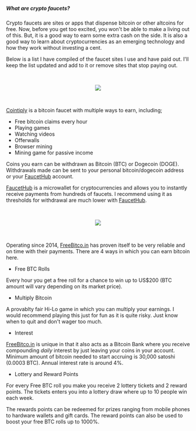 ##### What are crypto faucets?

Crypto faucets are sites or apps that dispense bitcoin or other altcoins for free. Now, before you get too excited, you won't be able to make a living out of this. But, it is a good way to earn some extra cash on the side. It is also a good way to learn about cryptocurrencies as an emerging technology and how they work without investing a cent.

Below is a list I have compiled of the faucet sites I use and have paid out. I'll keep the list updated and add to it or remove sites that stop paying out. 

<br>

<p align="center">
  <a href="https://cointiply.com/r/Zn3J"><img src="https://i.imgur.com/gDRGNvG.png"></a>
</p>

<br> 

[Cointiply](https://cointiply.com/r/Zn3J) is a bitcoin faucet with multiple ways to earn, including; 
- Free bitcoin claims every hour 
- Playing games
- Watching videos
- Offerwalls
- Browser mining
- Mining game for passive income

Coins you earn can be withdrawn as Bitcoin (BTC) or Dogecoin (DOGE). Withdrawals made can be sent to your personal bitcoin/dogecoin address or your [FaucetHub](http://faucethub.io/r/42665771) account. 

[FaucetHub](http://faucethub.io/r/42665771) is a microwallet for cryptocurrencies and allows you to instantly receive payments from hundreds of faucets. I recommend using it as thresholds for withdrawal are much lower with [FaucetHub](http://faucethub.io/r/42665771).

<br> 

<p align="center">
  <a href="https://freebitco.in/?r=13252621"><img src="https://i.imgur.com/Pjudjmm.png"></a>
</p>

<br>

Operating since 2014, [FreeBitco.in](https://freebitco.in/?r=13252621) has proven itself to be very reliable and on time with their payments. There are 4 ways in which you can earn bitcoin here.

- Free BTC Rolls

Every hour you get a free roll for a chance to win up to US$200 (BTC amount will vary depending on its market price). 

- Multiply Bitcoin

A provablty fair Hi-Lo game in which you can multiply your earnings. I would recommend playing this just for fun as it is quite risky. Just know when to quit and don't wager too much.

- Interest

[FreeBitco.in](https://freebitco.in/?r=13252621) is unique in that it also acts as a Bitcoin Bank where you receive compounding *daily* interest by just leaving your coins in your account. Minimum amount of bitcoin needed to start accruing is 30,000 satoshi (0.0003 BTC). Annual interest rate is around 4%.

- Lottery and Reward Points

For every Free BTC roll you make you receive 2 lottery tickets and 2 reward points. The tickets enters you into a lottery draw where up to 10 people win each week. 

The rewards points can be redeemed for prizes ranging from mobile phones to hardware wallets and gift cards. The reward points can also be used to boost your free BTC rolls up to 1000%.



